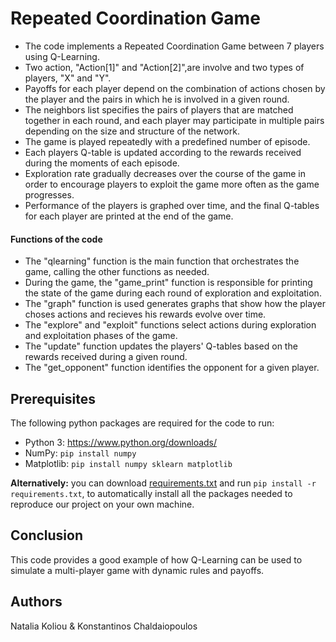 # Repeated Coordination Game

* The code implements a Repeated Coordination Game between 7 players using Q-Learning.
* Two action, "Action[1]" and "Action[2]",are involve and two types of players, "X" and "Y".
* Payoffs for each player depend on the combination of actions chosen by the player and the pairs in which he is involved in a given round.
* The neighbors list specifies the pairs of players that are matched together in each round, and each player may participate in multiple pairs depending on the size and structure of the network.
* The game is played repeatedly with a predefined number of episode.
* Each players Q-table is updated according to the rewards received during the moments of each episode.
* Exploration rate gradually decreases over the course of the game in order to encourage players to exploit the game more often as the game progresses.
* Performance of the players is graphed over time, and the final Q-tables for each player are printed at the end of the game.


#### Functions of the code ####
* The "qlearning" function is the main function that orchestrates the game, calling the other functions as needed.
* During the game, the "game_print" function is responsible for printing the state of the game during each round of exploration and exploitation.
* The "graph" function is used generates graphs that show how the player choses actions and recieves his rewards evolve over time.
* The "explore" and "exploit" functions select actions during exploration and exploitation phases of the game. 
* The "update" function updates the players' Q-tables based on the rewards received during a given round.
* The "get_opponent" function identifies the opponent for a given player.


## Prerequisites
The following python packages are required for the code to run:
* Python 3: https://www.python.org/downloads/
* NumPy: ```pip install numpy```
* Matplotlib: ```pip install numpy sklearn matplotlib```

**Alternatively:** you can download [requirements.txt](https://github.com/nataliakoliou/Repeated-Coordination-Game/blob/main/requirements.txt) and run ```pip install -r requirements.txt```, to automatically install all the packages needed to reproduce our project on your own machine.

## Conclusion
This code provides a good example of how Q-Learning can be used to simulate a multi-player game with dynamic rules and payoffs.

## Authors
Natalia Koliou & Konstantinos Chaldaiopoulos
